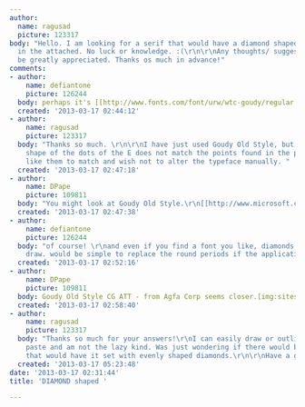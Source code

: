 ```yaml
---
author:
  name: ragusad
  picture: 123317
body: "Hello. I am looking for a serif that would have a diamond shaped period, like
  in the attached. No luck or knowledge. :(\r\n\r\nAny thoughts/ suggestions would
  be greatly appreciated. Thanks os much in advance!"
comments:
- author:
    name: defiantone
    picture: 126244
  body: perhaps it's [[http://www.fonts.com/font/urw/wtc-goudy/regular|WTC Goudy]]
  created: '2013-03-17 02:44:12'
- author:
    name: ragusad
    picture: 123317
  body: "Thanks so much. \r\n\r\nI have just used Goudy Old Style, but the diamond
    shape of the dots of the E does not match the points found in the period. I would
    like them to match and wish not to alter the typeface manually. "
  created: '2013-03-17 02:47:18'
- author:
    name: DPape
    picture: 109811
  body: "You might look at Goudy Old Style.\r\n[[http://www.microsoft.com/typography/fonts/font.aspx?FMID=981]][img:sites/default/files/old-images/goudyos_6105.jpg]"
  created: '2013-03-17 02:47:38'
- author:
    name: defiantone
    picture: 126244
  body: "of course! \r\nand even if you find a font you like, diamonds are easy to
    draw. would be simple to replace the round periods if the application is limited. "
  created: '2013-03-17 02:52:16'
- author:
    name: DPape
    picture: 109811
  body: Goudy Old Style CG ATT - from Agfa Corp seems closer.[img:sites/default/files/old-images/goudyagfa_4867.jpg]
  created: '2013-03-17 02:58:40'
- author:
    name: ragusad
    picture: 123317
  body: "Thanks so much for your answers!\r\nI can easily draw or outline and copy
    paste and am not the lazy kind. Was just wondering if there would be typefaces
    that would have it set with evenly shaped diamonds.\r\n\r\nHave a good night!"
  created: '2013-03-17 05:23:48'
date: '2013-03-17 02:31:44'
title: 'DIAMOND shaped '

---
```

